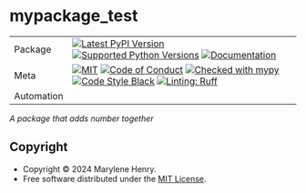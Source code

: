 # mypackage_test

| |                                                                                                                                                                                                                                                                                                                                                                                                                                                                                                                                                                                                            |
|---|------------------------------------------------------------------------------------------------------------------------------------------------------------------------------------------------------------------------------------------------------------------------------------------------------------------------------------------------------------------------------------------------------------------------------------------------------------------------------------------------------------------------------------------------------------------------------------------------------------|
| Package | [![Latest PyPI Version](https://img.shields.io/pypi/v/mypackage_test.svg)](https://pypi.org/project/mypackage_test/) [![Supported Python Versions](https://img.shields.io/pypi/pyversions/mypackage_test.svg)](https://pypi.org/project/mypackage_test/) [![Documentation](https://readthedocs.org/projects/mypackage_test/badge/?version=latest)](https://mypackage_test.readthedocs.io/en/latest/?badge=latest)                                                                                                                                                                              |
| Meta | [![MIT](https://img.shields.io/pypi/l/mypackage_test.svg)](LICENSE) [![Code of Conduct](https://img.shields.io/badge/Contributor%20Covenant-v2.0%20adopted-ff69b4.svg)](.github/CODE_OF_CONDUCT.md) [![Checked with mypy](https://www.mypy-lang.org/static/mypy_badge.svg)](https://mypy-lang.org/) [![Code Style Black](https://img.shields.io/badge/code%20style-black-000000.svg)](https://github.com/ambv/black) [![Linting: Ruff](https://img.shields.io/endpoint?url=https://raw.githubusercontent.com/charliermarsh/ruff/main/assets/badge/v2.json)](https://github.com/astral-sh/ruff) |
| Automation |                                                                                                                                                                                                                                                                                                                                                                                                                                       |

_A package that adds number together_

## Copyright

- Copyright © 2024 Marylene Henry.
- Free software distributed under the [MIT License](./LICENSE).

